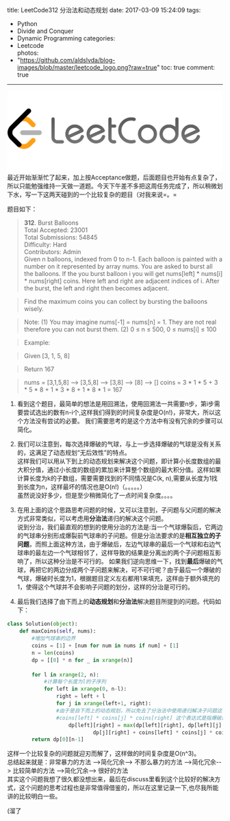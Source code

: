 title: LeetCode312 分治法和动态规划
date: 2017-03-09 15:24:09
tags:
- Python
- Divide and Conquer
- Dynamic Programming
categories:
- Leetcode	
photos:	 
- "https://github.com/aldslvda/blog-images/blob/master/leetcode_logo.png?raw=true"
toc: true
comment: true
---
![title](https://github.com/aldslvda/blog-images/blob/master/leetcode_logo.png?raw=true)
最近开始渐渐忙了起来，加上按Acceptance做题，后面题目也开始有点复杂了，所以只能勉强维持一天做一道题。今天下午差不多把这周任务完成了，所以稍微划下水，写一下这两天碰到的一个比较复杂的题目（对我来说=。=

题目如下：

> **312**. Burst Balloons   
Total Accepted: 23001   
Total Submissions: 54845   
Difficulty: Hard   
Contributors: Admin   
Given n balloons, indexed from 0 to n-1. Each balloon is painted with a number on it represented by array nums. You are asked to burst all the balloons. If the you burst balloon i you will get nums[left] * nums[i] * nums[right] coins. Here left and right are adjacent indices of i. After the burst, the left and right then becomes adjacent.

> Find the maximum coins you can collect by bursting the balloons wisely.

> Note: 
> (1) You may imagine nums[-1] = nums[n] = 1. They are not real therefore you can not burst them.
> (2) 0 ≤ n ≤ 500, 0 ≤ nums[i] ≤ 100

> Example:

> Given [3, 1, 5, 8]

> Return 167

>    nums = [3,1,5,8] --> [3,5,8] -->   [3,8]   -->  [8]  --> []
   coins =  3 * 1 * 5      +  3 * 5 * 8    +  1 * 3 * 8      + 1 * 8 * 1   = 167
   

1. 看到这个题目，最简单的想法是用回溯法，使用回溯法一共需要n步，第i步需要尝试选出的数有n-i个,这样我们得到的时间复杂度是O(n!)，非常大，所以这个方法没有尝试的必要。
我们需要思考的是这个方法中有没有冗余的步骤可以简化。

2. 我们可以注意到，每次选择爆破的气球，与上一步选择爆破的气球是没有关系的，这满足了动态规划“无后效性”的特点。   
	这样我们可以用从下到上的动态规划来解决这个问题，即计算小长度数组的最大积分值，通过小长度的数组的累加来计算整个数组的最大积分值。这样如果计算长度为k的子数组，需要需要找到的不同情况是C(k, n),需要从长度为1找到长度为n，这样最坏的情况也是O(n!)（。。。。。）   
虽然说没好多少，但是至少稍微简化了一点时间复杂度。。。。

3. 在用上面的这个思路思考问题的时候，又可以注意到，子问题与父问题的解决方式非常类似，可以考虑用**分治法**递归的解决这个问题。   
	说到分治，我们最直观的想到的使用分治的方法是:当一个气球爆裂后，它两边的气球串分别形成爆裂前气球串的子问题。但是分治法要求的是**相互独立的子问题**，而照上面这种方法，由于爆破后，左边气球串的最后一个气球和右边气球串的最左边一个气球相邻了，这样导致的结果是分离出的两个子问题相互影响了，所以这种分治是不可行的。
	如果我们逆向思维一下，找到**最后**爆破的气球，再把它的两边分成两个子问题来解决，可不可行呢？由于最后一个爆破的气球，爆破时长度为1，根据题目定义左右都用1来填充，这样由于额外填充的1，使得这个气球并不会影响子问题的划分，这样的分治是可行的。

4. 最后我们选择了由下而上的**动态规划**和**分治法**解决题目所提到的问题。代码如下：

```python
class Solution(object):
    def maxCoins(self, nums):
    	#增加气球串的边界
        coins = [1] + [num for num in nums if num] + [1]
        n = len(coins)
        dp = [[0] * n for _ in xrange(n)]

        for l in xrange(2, n):
            #计算每个长度为l的子序列
            for left in xrange(0, n-l):
                right = left + l
                for j in xrange(left+1, right):
                #由于是自下而上的动态规划，所以免去了分治法中使用递归解决子问题这一步
                #coins[left] * coins[j] * coins[right] 这个表达式是指爆破最后一个气球产生的运算
                    dp[left][right] = max(dp[left][right], dp[left][j] + \
                            dp[j][right] + coins[left] * coins[j] * coins[right])
        return dp[0][n-1]
```

这样一个比较复杂的问题就迎刃而解了，这样做的时间复杂度是O(n^3)。   
总结起来就是：非常暴力的方法 -->简化冗余--> 不那么暴力的方法 -->简化冗余--> 比较简单的方法 -->简化冗余--> 很好的方法   
其实这个问题我想了很久都没想出来，最后在discuss里看到这个比较好的解决方式，这个问题的思考过程也是非常值得借鉴的，所以在这里记录一下,也尽我所能讲的比较明白一些。


(溜了